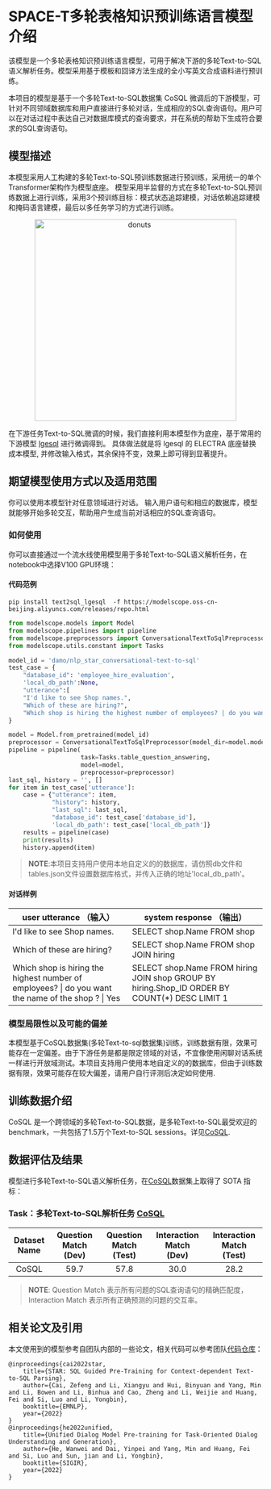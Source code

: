 
# SPACE-T多轮表格知识预训练语言模型介绍
该模型是一个多轮表格知识预训练语言模型，可用于解决下游的多轮Text-to-SQL语义解析任务。模型采用基于模板和回译方法生成的全小写英文合成语料进行预训练。

本项目的模型是基于一个多轮Text-to-SQL数据集 CoSQL 微调后的下游模型，可针对不同领域数据库和用户直接进行多轮对话，生成相应的SQL查询语句。用户可以在对话过程中表达自己对数据库模式的查询要求，并在系统的帮助下生成符合要求的SQL查询语句。


## 模型描述
本模型采用人工构建的多轮Text-to-SQL预训练数据进行预训练，采用统一的单个Transformer架构作为模型底座。
模型采用半监督的方式在多轮Text-to-SQL预训练数据上进行训练，采用3个预训练目标：模式状态追踪建模，对话依赖追踪建模和掩码语言建模，最后以多任务学习的方式进行训练。
<p align="center">
    <img src="star2.png" alt="donuts" width="400" />

在下游任务Text-to-SQL微调的时候，我们直接利用本模型作为底座，基于常用的下游模型 [lgesql](https://github.com/rhythmcao) 进行微调得到。 具体做法就是将 lgesql 的 ELECTRA 底座替换成本模型, 并修改输入格式，其余保持不变，效果上即可得到显著提升。


## 期望模型使用方式以及适用范围
你可以使用本模型针对任意领域进行对话。
输入用户语句和相应的数据库，模型就能够开始多轮交互，帮助用户生成当前对话相应的SQL查询语句。

### 如何使用

你可以直接通过一个流水线使用模型用于多轮Text-to-SQL语义解析任务，在notebook中选择V100 GPU环境：

#### 代码范例
```
pip install text2sql_lgesql  -f https://modelscope.oss-cn-beijing.aliyuncs.com/releases/repo.html
```
```python
from modelscope.models import Model
from modelscope.pipelines import pipeline
from modelscope.preprocessors import ConversationalTextToSqlPreprocessor
from modelscope.utils.constant import Tasks

model_id = 'damo/nlp_star_conversational-text-to-sql'
test_case = {
    "database_id": 'employee_hire_evaluation',
    'local_db_path':None,
    "utterance":[
    "I'd like to see Shop names.",
    "Which of these are hiring?",
    "Which shop is hiring the highest number of employees? | do you want the name of the shop ? | Yes"]
}

model = Model.from_pretrained(model_id)
preprocessor = ConversationalTextToSqlPreprocessor(model_dir=model.model_dir)
pipeline = pipeline(
                    task=Tasks.table_question_answering,
                    model=model,
                    preprocessor=preprocessor)
last_sql, history = '', []
for item in test_case['utterance']:
    case = {"utterance": item,
            "history": history,
            "last_sql": last_sql,
            "database_id": test_case['database_id'],
            'local_db_path': test_case['local_db_path']}
    results = pipeline(case)
    print(results)
    history.append(item)
```
> **NOTE**:本项目支持用户使用本地自定义的的数据库，请仿照db文件和tables.json文件设置数据库格式，并传入正确的地址'local_db_path'。

#### 对话样例

| user utterance （输入）                                                                        | system response （输出）                                                                                    |
|------------------------------------------------------------------------------------------------|---------------------------------------------------------------------------------------------------------------------------------------|
| I'd like to see Shop names. | SELECT shop.Name FROM shop |
| Which of these are hiring? | SELECT shop.Name FROM shop JOIN hiring |
| Which shop is hiring the highest number of employees? \| do you want the name of the shop ? \| Yes | SELECT shop.Name FROM hiring JOIN shop GROUP BY hiring.Shop_ID ORDER BY COUNT(*) DESC LIMIT 1 |

### 模型局限性以及可能的偏差
本模型基于CoSQL数据集(多轮Text-to-sql数据集)训练，训练数据有限，效果可能存在一定偏差。由于下游任务是都是限定领域的对话，不宜像使用闲聊对话系统一样进行开放域测试。本项目支持用户使用本地自定义的的数据库，但由于训练数据有限，效果可能存在较大偏差，请用户自行评测后决定如何使用.

## 训练数据介绍
CoSQL 是一个跨领域的多轮Text-to-SQL数据，是多轮Text-to-SQL最受欢迎的 benchmark，一共包括了1.5万个Text-to-SQL sessions。详见[CoSQL](https://modelscope.cn/datasets/yuchen/CoSQL/summary).


## 数据评估及结果
模型进行多轮Text-to-SQL语义解析任务，在[CoSQL](https://modelscope.cn/datasets/yuchen/CoSQL/summary)数据集上取得了 SOTA 指标：

### Task：多轮Text-to-SQL解析任务 [CoSQL](https://modelscope.cn/datasets/yuchen/CoSQL/summary)

| Dataset Name   | Question Match (Dev)  |  Question Match (Test)  | Interaction Match (Dev) | Interaction Match (Test) | 
|:--------------:|:---------------------:|:-----------------------:|:-----------------------:|:------------------------:|
|     CoSQL      |         59.7          |           57.8          |          30.0           |            28.2          |

> **NOTE**: Question Match 表示所有问题的SQL查询语句的精确匹配度，Interaction Match 表示所有正确预测的问题的交互率。

## 相关论文及引用
本文使用到的模型参考自团队内部的一些论文，相关代码可以参考团队[代码仓库](https://github.com/AlibabaResearch/DAMO-ConvAI)：

```
@inproceedings{cai2022star, 
    title={STAR: SQL Guided Pre-Training for Context-dependent Text-to-SQL Parsing}, 
    author={Cai, Zefeng and Li, Xiangyu and Hui, Binyuan and Yang, Min and Li, Bowen and Li, Binhua and Cao, Zheng and Li, Weijie and Huang, Fei and Si, Luo and Li, Yongbin}, 
    booktitle={EMNLP}, 
    year={2022} 
}
@inproceedings{he2022unified, 
    title={Unified Dialog Model Pre-training for Task-Oriented Dialog Understanding and Generation}, 
    author={He, Wanwei and Dai, Yinpei and Yang, Min and Huang, Fei and Si, Luo and Sun, jian and Li, Yongbin}, 
    booktitle={SIGIR}, 
    year={2022} 
}
```